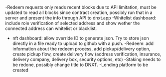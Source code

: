 -Redeem requests only reads recent blocks due to API limitation, must be updated to read all blocks since contract creation, possibly run that in a server and present the info through API to dnxt.app
-Whitelist dashboard: include role verification of selected address and show wether the connected address can whitelist or blacklist.
- nft dashboard: allow override ID to generate json. Try to store json directly in a file ready to upload to github with a push.
-Redeem: add information about the redeem process, add pickup/delivery option, create pickup flow, create delivery flow (address verification, insurance, delivery company, delivery box, security options, etc)
-Staking needs to be redone, possibly change title to DNXT.
-Lending platform to be created